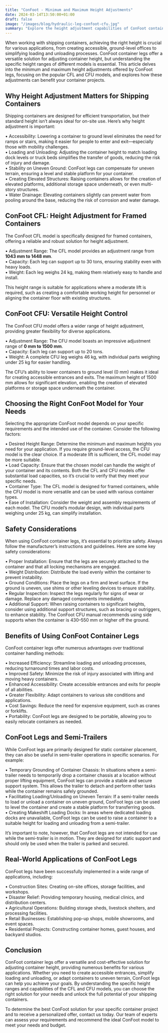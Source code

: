 ```yaml
---
title: "ConFoot - Minimum and Maximum Height Adjustments"
date: 2024-03-14T13:50:00+01:00
draft: false
image: "/images/blog/hydraulic-leg-confoot-cfu.jpg"
summary: "Explore the height adjustment capabilities of ConFoot container legs, including the CFL and CFU models, to optimize your container handling and accessibility."
---
```


When working with shipping containers, achieving the right height is crucial for various applications, from creating accessible, ground-level offices to simplifying loading and unloading processes. ConFoot container legs offer a versatile solution for adjusting container height, but understanding the specific height ranges of different models is essential. This article delves into the minimum and maximum height adjustments offered by ConFoot legs, focusing on the popular CFL and CFU models, and explores how these adjustments can benefit your container projects.

## Why Height Adjustment Matters for Shipping Containers

Shipping containers are designed for efficient transportation, but their standard height isn’t always ideal for on-site use. Here’s why height adjustment is important:

•   Accessibility: Lowering a container to ground level eliminates the need for ramps or stairs, making it easier for people to enter and exit—especially those with mobility challenges.  
•   Loading and Unloading: Adjusting the container height to match loading dock levels or truck beds simplifies the transfer of goods, reducing the risk of injury and damage.  
•   Stability on Uneven Ground: ConFoot legs can compensate for uneven terrain, ensuring a level and stable platform for your container.  
•   Creating Elevated Structures: Raising containers allows for the creation of elevated platforms, additional storage space underneath, or even multi-story structures.  
•   Water Drainage: Elevating containers slightly can prevent water from pooling around the base, reducing the risk of corrosion and water damage.

## ConFoot CFL: Height Adjustment for Framed Containers

The ConFoot CFL model is specifically designed for framed containers, offering a reliable and robust solution for height adjustment.

•   Adjustment Range: The CFL model provides an adjustment range from **1043 mm to 1448 mm**.  
•   Capacity: Each leg can support up to 30 tons, ensuring stability even with heavy loads.  
•   Weight: Each leg weighs 24 kg, making them relatively easy to handle and install.

This height range is suitable for applications where a moderate lift is required, such as creating a comfortable working height for personnel or aligning the container floor with existing structures.

## ConFoot CFU: Versatile Height Control

The ConFoot CFU model offers a wider range of height adjustment, providing greater flexibility for diverse applications.

•   Adjustment Range: The CFU model boasts an impressive adjustment range of **0 mm to 1500 mm**.  
•   Capacity: Each leg can support up to 20 tons.  
•   Weight: A complete CFU leg weighs 46 kg, with individual parts weighing under 25 kg for easier handling.

The CFU’s ability to lower containers to ground level (0 mm) makes it ideal for creating accessible entrances and exits. The maximum height of 1500 mm allows for significant elevation, enabling the creation of elevated platforms or storage space underneath the container.

## Choosing the Right ConFoot Model for Your Needs

Selecting the appropriate ConFoot model depends on your specific requirements and the intended use of the container. Consider the following factors:

•   Desired Height Range: Determine the minimum and maximum heights you need for your application. If you require ground-level access, the CFU model is the clear choice. If a moderate lift is sufficient, the CFL model may be more suitable.  
•   Load Capacity: Ensure that the chosen model can handle the weight of your container and its contents. Both the CFL and CFU models offer substantial load capacities, so it’s crucial to verify that they meet your specific needs.  
•   Container Type: The CFL model is designed for framed containers, while the CFU model is more versatile and can be used with various container types.  
•   Ease of Installation: Consider the weight and assembly requirements of each model. The CFU model’s modular design, with individual parts weighing under 25 kg, can simplify installation.

## Safety Considerations

When using ConFoot container legs, it’s essential to prioritize safety. Always follow the manufacturer’s instructions and guidelines. Here are some key safety considerations:

•   Proper Installation: Ensure that the legs are securely attached to the container and that all locking mechanisms are engaged.  
•   Weight Distribution: Distribute the load evenly within the container to prevent instability.  
•   Ground Conditions: Place the legs on a firm and level surface. If the ground is uneven, use shims or other leveling devices to ensure stability.  
•   Regular Inspection: Inspect the legs regularly for signs of wear or damage. Replace any damaged components immediately.  
•   Additional Support: When raising containers to significant heights, consider using additional support structures, such as bracing or outriggers, to enhance stability. The ConFoot CFU manual recommends using side supports when the container is 430–550 mm or higher off the ground.

## Benefits of Using ConFoot Container Legs

ConFoot container legs offer numerous advantages over traditional container handling methods:

•   Increased Efficiency: Streamline loading and unloading processes, reducing turnaround times and labor costs.  
•   Improved Safety: Minimize the risk of injury associated with lifting and moving heavy containers.  
•   Enhanced Accessibility: Create accessible entrances and exits for people of all abilities.  
•   Greater Flexibility: Adapt containers to various site conditions and applications.  
•   Cost Savings: Reduce the need for expensive equipment, such as cranes or forklifts.  
•   Portability: ConFoot legs are designed to be portable, allowing you to easily relocate containers as needed.

## ConFoot Legs and Semi-Trailers

While ConFoot legs are primarily designed for static container placement, they can also be useful in semi-trailer operations in specific scenarios. For example:

•   Temporary Grounding of Container Chassis: In situations where a semi-trailer needs to temporarily drop a container chassis at a location without proper lifting equipment, ConFoot legs can provide a stable and secure support system. This allows the trailer to detach and perform other tasks while the container remains safely grounded.  
•   Facilitating Loading/Unloading on Uneven Terrain: If a semi-trailer needs to load or unload a container on uneven ground, ConFoot legs can be used to level the container and create a stable platform for transferring goods.  
•   Creating Makeshift Loading Docks: In areas where dedicated loading docks are unavailable, ConFoot legs can be used to raise a container to a suitable height for loading and unloading from a semi-trailer.

It’s important to note, however, that ConFoot legs are not intended for use while the semi-trailer is in motion. They are designed for static support and should only be used when the trailer is parked and secured.

## Real-World Applications of ConFoot Legs

ConFoot legs have been successfully implemented in a wide range of applications, including:

•   Construction Sites: Creating on-site offices, storage facilities, and workshops.  
•   Disaster Relief: Providing temporary housing, medical clinics, and distribution centers.  
•   Agricultural Operations: Building storage sheds, livestock shelters, and processing facilities.  
•   Retail Businesses: Establishing pop-up shops, mobile showrooms, and event spaces.  
•   Residential Projects: Constructing container homes, guest houses, and backyard studios.

## Conclusion

ConFoot container legs offer a versatile and cost-effective solution for adjusting container height, providing numerous benefits for various applications. Whether you need to create accessible entrances, simplify loading and unloading, or adapt containers to uneven terrain, ConFoot legs can help you achieve your goals. By understanding the specific height ranges and capabilities of the CFL and CFU models, you can choose the right solution for your needs and unlock the full potential of your shipping containers.

To determine the best ConFoot solution for your specific container project and to receive a personalized offer, contact us today. Our team of experts can assess your requirements and recommend the ideal ConFoot model to meet your needs and budget.
